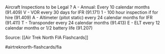 Aircraft Inspections to be Legal
?
A - Annual: Every 10 calendar months (91.409)
V - VOR every 30 days for IFR (91.171)
1 - 100 hour inspection if for hire (91.409)
A - Altimeter (pitot static) every 24 calendar months for IFR (91.411)
T - Transponder every 24 calendar months (91.413)
E - ELT every 12 calendar months or 1/2 battery life (91.207)
<!--SR:!2022-10-06,3,250-->


Source: [[Air Trek North FIA Flashcards]]

#airtreknorth-flashcards/fia